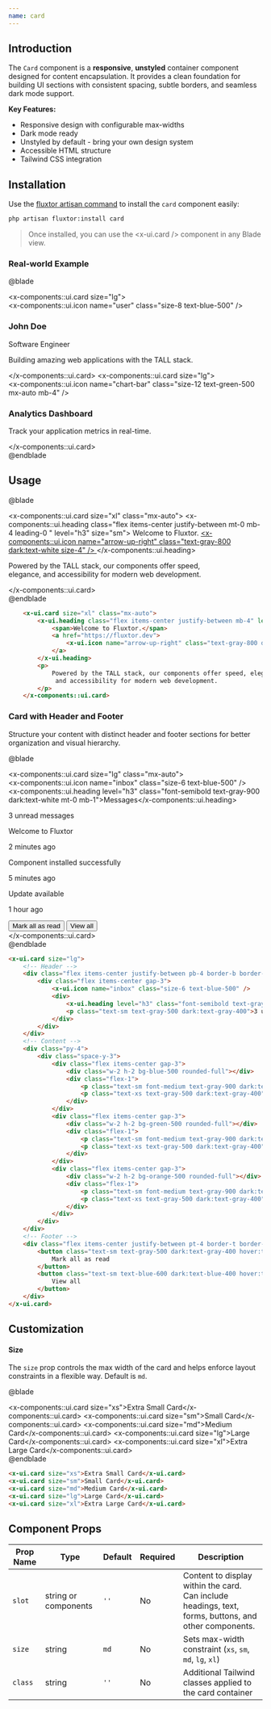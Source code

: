 ```yaml
---
name: card
---
```


## Introduction

The `Card` component is a **responsive**, **unstyled** container component designed for content encapsulation. It provides a clean foundation for building UI sections with consistent spacing, subtle borders, and seamless dark mode support.

**Key Features:**
- Responsive design with configurable max-widths
- Dark mode ready
- Unstyled by default - bring your own design system
- Accessible HTML structure
- Tailwind CSS integration

## Installation
Use the [fluxtor artisan command](/docs/cli-reference#fluxtorinstall) to install the `card` component easily:

```bash
php artisan fluxtor:install card
```

> Once installed, you can use the <x-ui.card /> component in any Blade view.

### Real-world Example
@blade
<x-demo>
    <div class="grid gap-4 md:grid-cols-2">
        <x-components::ui.card size="lg">
            <div class="flex items-center gap-3 mb-4">
                <x-components::ui.icon name="user" class="size-8 text-blue-500" />
                <div>
                    <h3 class="font-semibold">John Doe</h3>
                    <p class="text-sm text-gray-600">Software Engineer</p>
                </div>
            </div>
            <p class="text-sm">Building amazing web applications with the TALL stack.</p>
        </x-components::ui.card>
        <!--  -->
        <x-components::ui.card size="lg">
            <div class="text-center">
                <x-components::ui.icon name="chart-bar" class="size-12 text-green-500 mx-auto mb-4" />
                <h3 class="font-semibold mb-2">Analytics Dashboard</h3>
                <p class="text-sm text-gray-600">Track your application metrics in real-time.</p>
            </div>
        </x-components::ui.card>
    </div>
</x-demo>
@endblade


## Usage

@blade
<x-demo>
    <div class="w-full">
        <x-components::ui.card size="xl" class="mx-auto">
            <x-components::ui.heading class="flex items-center justify-between mt-0 mb-4 leading-0 " level="h3" size="sm">
                <span>Welcome to Fluxtor.</span>
                <a href="https://fluxtor.dev">
                    <x-components::ui.icon name="arrow-up-right" class="text-gray-800 dark:text-white size-4" />
                </a>
            </x-components::ui.heading>
            <p>
                Powered by the TALL stack, our components offer speed, </br> elegance, and accessibility for modern web development. 
            </p>
        </x-components::ui.card>
    </div>
</x-demo>
@endblade

```html
    <x-ui.card size="xl" class="mx-auto">
        <x-ui.heading class="flex items-center justify-between mb-4" level="h3" size="sm">
            <span>Welcome to Fluxtor.</span>
            <a href="https://fluxtor.dev">
                <x-ui.icon name="arrow-up-right" class="text-gray-800 dark:text-white size-4" />
            </a>
        </x-ui.heading>
        <p>
            Powered by the TALL stack, our components offer speed, elegance,
             and accessibility for modern web development. 
        </p>
    </x-components::ui.card>
```

### Card with Header and Footer

Structure your content with distinct header and footer sections for better organization and visual hierarchy.

@blade
<x-demo>
    <div class="w-full">
        <x-components::ui.card size="lg" class="mx-auto">
            <div class="flex items-center justify-between pb-4 border-b border-gray-200 dark:border-gray-700">
                <div class="flex items-center gap-3">
                    <x-components::ui.icon name="inbox" class="size-6 text-blue-500" />
                    <div>
                        <x-components::ui.heading level="h3" class="font-semibold text-gray-900 dark:text-white mt-0 mb-1">Messages</x-components::ui.heading>
                        <p class="text-sm text-gray-500 dark:text-gray-400 mb-0">3 unread messages</p>
                    </div>
                </div>
            </div>
            <!-- Content -->
            <div class="py-4">
                <div class="space-y-3">
                    <div class="flex items-center gap-3">
                        <div class="w-2 h-2 bg-blue-500 rounded-full"></div>
                        <div class="flex-1">
                            <p class="text-sm font-medium text-gray-900 dark:text-white mb-0 mt-0">Welcome to Fluxtor</p>
                            <p class="text-xs text-gray-500 dark:text-gray-400 mb-0 mt-0">2 minutes ago</p>
                        </div>
                    </div>
                    <div class="flex items-center gap-3">
                        <div class="w-2 h-2 bg-green-500 rounded-full"></div>
                        <div class="flex-1">
                            <p class="text-sm font-medium text-gray-900 dark:text-white mb-0 mt-0">Component installed successfully</p>
                            <p class="text-xs text-gray-500 dark:text-gray-400 mb-0 mt-0">5 minutes ago</p>
                        </div>
                    </div>
                    <div class="flex items-center gap-3">
                        <div class="w-2 h-2 bg-orange-500 rounded-full"></div>
                        <div class="flex-1">
                            <p class="text-sm font-medium text-gray-900 dark:text-white mb-0 mt-0">Update available</p>
                            <p class="text-xs text-gray-500 dark:text-gray-400 mb-0 mt-0">1 hour ago</p>
                        </div>
                    </div>
                </div>
            </div>
            <!-- Footer -->
            <div class="flex items-center justify-between pt-4 border-t border-gray-200 dark:border-gray-700">
                <button class="text-sm text-gray-500 dark:text-gray-400 hover:text-gray-700 dark:hover:text-gray-200">
                    Mark all as read
                </button>
                <button class="text-sm text-blue-600 dark:text-blue-400 hover:text-blue-700 dark:hover:text-blue-300 font-medium">
                    View all
                </button>
            </div>
        </x-components::ui.card>
    </div>
</x-demo>
@endblade

```html
<x-ui.card size="lg">
    <!-- Header -->
    <div class="flex items-center justify-between pb-4 border-b border-gray-200 dark:border-gray-700">
        <div class="flex items-center gap-3">
            <x-ui.icon name="inbox" class="size-6 text-blue-500" />
            <div>
                <x-ui.heading level="h3" class="font-semibold text-gray-900 dark:text-white">Messages</x-ui.heading>
                <p class="text-sm text-gray-500 dark:text-gray-400">3 unread messages</p>
            </div>
        </div>
    </div>
    <!-- Content -->
    <div class="py-4">
        <div class="space-y-3">
            <div class="flex items-center gap-3">
                <div class="w-2 h-2 bg-blue-500 rounded-full"></div>
                <div class="flex-1">
                    <p class="text-sm font-medium text-gray-900 dark:text-white">Welcome to Fluxtor</p>
                    <p class="text-xs text-gray-500 dark:text-gray-400">2 minutes ago</p>
                </div>
            </div>
            <div class="flex items-center gap-3">
                <div class="w-2 h-2 bg-green-500 rounded-full"></div>
                <div class="flex-1">
                    <p class="text-sm font-medium text-gray-900 dark:text-white">Component installed successfully</p>
                    <p class="text-xs text-gray-500 dark:text-gray-400">5 minutes ago</p>
                </div>
            </div>
            <div class="flex items-center gap-3">
                <div class="w-2 h-2 bg-orange-500 rounded-full"></div>
                <div class="flex-1">
                    <p class="text-sm font-medium text-gray-900 dark:text-white">Update available</p>
                    <p class="text-xs text-gray-500 dark:text-gray-400">1 hour ago</p>
                </div>
            </div>
        </div>
    </div>
    <!-- Footer -->
    <div class="flex items-center justify-between pt-4 border-t border-gray-200 dark:border-gray-700">
        <button class="text-sm text-gray-500 dark:text-gray-400 hover:text-gray-700 dark:hover:text-gray-200">
            Mark all as read
        </button>
        <button class="text-sm text-blue-600 dark:text-blue-400 hover:text-blue-700 dark:hover:text-blue-300 font-medium">
            View all
        </button>
    </div>
</x-ui.card>
```

## Customization

#### Size
The `size` prop controls the max width of the card and helps enforce layout constraints in a flexible way. Default is `md`.

@blade
<x-demo>
    <div class="w-full space-y-2">
        <x-components::ui.card size="xs">Extra Small Card</x-components::ui.card>
        <x-components::ui.card size="sm">Small Card</x-components::ui.card>
        <x-components::ui.card size="md">Medium Card</x-components::ui.card>
        <x-components::ui.card size="lg">Large Card</x-components::ui.card>
        <x-components::ui.card size="xl">Extra Large Card</x-components::ui.card>
    </div>
</x-demo>
@endblade

```html
<x-ui.card size="xs">Extra Small Card</x-ui.card>
<x-ui.card size="sm">Small Card</x-ui.card>
<x-ui.card size="md">Medium Card</x-ui.card>
<x-ui.card size="lg">Large Card</x-ui.card>
<x-ui.card size="xl">Extra Large Card</x-ui.card>
```

## Component Props

| Prop Name | Type                 | Default | Required | Description                                                                                            |
| --------- | ---------------------| ------- | -------- | ------------------------------------------------------------------------------------------------------ |
| `slot`    | string or components | `''`    | No       | Content to display within the card. Can include headings, text, forms, buttons, and other components.  |
| `size`    | string               | `md`    | No       | Sets max-width constraint (`xs`, `sm`, `md`, `lg`, `xl`)                                               |
| `class`   | string               | `''`    | No       | Additional Tailwind classes applied to the card container                                              |
